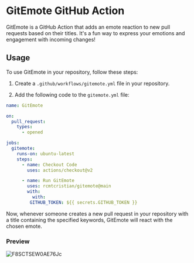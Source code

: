 # GitEmote GitHub Action

GitEmote is a GitHub Action that adds an emote reaction to new pull requests based on their titles. It's a fun way to express your emotions and engagement with incoming changes!

## Usage

To use GitEmote in your repository, follow these steps:

1. Create a `.github/workflows/gitemote.yml` file in your repository.

2. Add the following code to the `gitemote.yml` file:

```yaml
name: GitEmote

on:
  pull_request:
    types:
      - opened

jobs:
  gitemote:
    runs-on: ubuntu-latest
    steps:
      - name: Checkout Code
        uses: actions/checkout@v2

      - name: Run GitEmote
        uses: rcmtcristian/gitemote@main
        with:
          with:
         GITHUB_TOKEN: ${{ secrets.GITHUB_TOKEN }}
```

Now, whenever someone creates a new pull request in your repository with a title containing the specified keywords, GitEmote will react with the chosen emote.

### Preview

![F8SCTSEW0AE76Jc](https://github.com/rcmtcristian/gitemote/assets/20276785/5a9e29b0-759a-4478-bc7b-721702170dbf)
